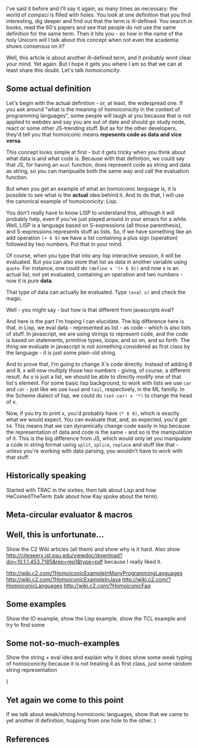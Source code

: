I've said it before and I'll say it again, as many times as necessary: the world of *compsci* is filled with holes. You look at one definition that you find interesting, dig deeper and find out that the term is ill-defined. You search in books, read the 60's papers and see that people do not use the same definition for the same term. Then it hits you - so how in the name of the holy Unicorn will I talk about this concept when not even the academia shows consensus on it? 

Well, this article is about another ill-defined term, and it probably wont clear your mind. Yet again. But I hope it gets you where I am so that we can at least share this doubt. Let's talk *homoiconicity*.

## Some actual definition

Let's begin with the actual definition - or, at least, the widespread one. If you ask around "what is the meaning of homoiconicity in the context of programming languages", some people will laugh at you because that is not applied to webdev and say you are out of date and should go study node, react or some other JS-trending stuff. But as for the other developers, they'd tell you that homoiconic means **repesents code as data and vice versa**.

This concept looks simple at first - but it gets tricky when you think about what data is and what code is. Because with that definition, we could say that JS, for having an ```eval``` function, does represent code as string and data as string, so you can manipualte both the same way and call the evaluation function. 

But when you get an example of what an homoiconic language is, it is possible to see what is the **actual** idea behind it. And to do that, I will use the canonical example of homoiconicity: Lisp. 

You don't really have to know LISP to understand this, although it will probably help, even if you've just played around in your emacs for a while. Well, LISP is a language based on S-expressions (all those parenthesis), and S-expressions represents stuff as lists. So, if we have something like an add operation ```(+ 6 9)``` we have a list containing a plus sign (operation) followed by two numbers. Put that in your mind.

Of course, when you type that into any lisp interactive session, it will be evaluated. But you can also store that list as data in another variable using ```quote```. For instance, one could do ```(define x '(+ 6 9))``` and now x is an actual list, not yet evaluated, containing an operation and two numbers - now it is pure **data**.

That type of data can actually be evaluated. Type ```(eval x)``` and check the magic. 

Well - you might say - but how is that different from javascripts eval?

And here is the part I'm hoping I can elucidate. The big difference here is that, in Lisp, we eval data - represented as list - as code - which is also lists of stuff. In javascript, we are using strings to represent code, and the code is based on statements, primitive types, loops, and so on, and so forth. The thing we evaluate in javascript is not something considered as first class by the language - it is just some plain-old string. 

And to prove that, I'm going to change X's code directly. Instead of adding 6 and 9, x will now multiply those two numbers - giving, of course, a different result. As x is just a list, we should be able to directly modify one of that list's element. For some basic lisp background, to work with lists we use ```car``` and ```cdr``` - just like we use ```head``` and ```tail```, respectively, in the ML familly. In the Scheme dialect of lisp, we could do ```(set-car! x '*)``` to change the head of x. 

Now, if you try to print x, you'd probably have ```(* 6 9)```, which is exactly what we would expect. You can evaluate that, and, as expected, you'd get ```54```. This means that we can dynamically change code easily in lisp because the representation of data and code is the same - and so is the manipulation of it. This is the big difference from JS, which would only let you manipulate a code in string format using ```split```, ```splice```, ```replace``` and stuff like that - unless you're working with data parsing, you wouldn't have to work with that stuff.

## Historically speaking

Started with TRAC in the sixties, then talk about Lisp and how HeCoinedTheTerm (talk about how Kay spoke about the term).

## Meta-circular evaluator & macros

## Well, this is unfortunate...

Show the C2 Wiki articles (all them) and show why is it hard. Also show http://citeseerx.ist.psu.edu/viewdoc/download?doi=10.1.1.453.7185&rep=rep1&type=pdf because I really liked it.

http://wiki.c2.com/?HomoiconicExampleInManyProgrammingLanguages
http://wiki.c2.com/?HomoiconicExampleInJava
http://wiki.c2.com/?HomoiconicLanguages
http://wiki.c2.com/?HomoiconicFaq

## Some examples

Show the IO example, show the Lisp example, show the TCL example and try to find some 

## Some not-so-much-examples

Show the string + eval idea and explain why it does show some weak typing of homoiconicity because it is not treating it as first class, just some random string representation

(
## Yet again we come to this point

If we talk about weak/strong homoiconic languages, show that we came to yet another ill definition, hopping from one hole to the other.
)

## References
